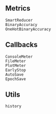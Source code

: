 
## Metrics

```@docs
SmartReducer
BinaryAccuracy
OneHotBinaryAccuracy
```


## Callbacks

```@docs
ConsoleMeter
FileMeter
PlotMeter
EarlyStop
AutoSave
EpochSave
```


## Utils

```@docs
history
```
